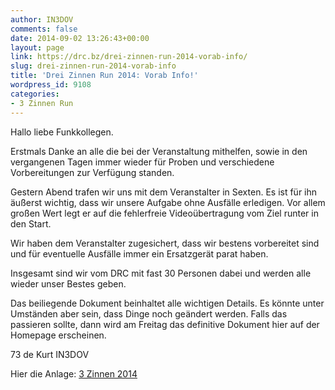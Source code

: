 ```yaml
---
author: IN3DOV
comments: false
date: 2014-09-02 13:26:43+00:00
layout: page
link: https://drc.bz/drei-zinnen-run-2014-vorab-info/
slug: drei-zinnen-run-2014-vorab-info
title: 'Drei Zinnen Run 2014: Vorab Info!'
wordpress_id: 9108
categories:
- 3 Zinnen Run
---
```


Hallo liebe Funkkollegen.

Erstmals Danke an alle die bei der Veranstaltung mithelfen, sowie in den vergangenen Tagen immer wieder für Proben und verschiedene Vorbereitungen zur Verfügung standen.

Gestern Abend trafen wir uns mit dem Veranstalter in Sexten. Es ist für ihn äußerst wichtig, dass wir unsere Aufgabe ohne Ausfälle erledigen. Vor allem großen Wert legt er auf die fehlerfreie Videoübertragung vom Ziel runter in den Start.

Wir haben dem Veranstalter zugesichert, dass wir bestens vorbereitet sind und für eventuelle Ausfälle immer ein Ersatzgerät parat haben.

Insgesamt sind wir vom DRC mit fast 30 Personen dabei und werden alle wieder unser Bestes geben.

Das beiliegende Dokument beinhaltet alle wichtigen Details. Es könnte unter Umständen aber sein, dass Dinge noch geändert werden. Falls das passieren sollte, dann wird am Freitag das definitive Dokument hier auf der Homepage erscheinen.

73 de Kurt IN3DOV

Hier die Anlage: [3 Zinnen 2014](https://drc.bz/wp-content/uploads/2014/09/3-Zinnen-20141.docx)


